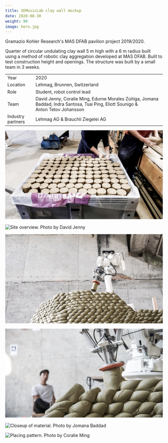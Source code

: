 ```yaml
---
title: SEMusicLab clay wall mockup
date: 2020-08-30
weight: 90
image: hero.jpg
---
```


Gramazio Kohler Research's MAS DFAB pavilion project 2019/2020.

Quarter of circular undulating clay wall 5 m high with a 6 m radius built using
a method of robotic clay aggregation developed at MAS DFAB. Built to test
construction height and openings. The structure was built by a small team in
3 weeks.

<!-- excerptEnd -->

|                   |                                                                                                                                   |
| ----------------- | --------------------------------------------------------------------------------------------------------------------------------- |
| Year              | 2020                                                                                                                              |
| Location          | Lehmag, Brunnen, Switzerland                                                                                                      |
| Role              | Student, robot control lead                                                                                                       |
| Team              | David Jenny, Coralie Ming, Edurne Morales Zúñiga, Jomana Baddad, Indra Santosa, Tsai Ping, Eliott Sounigo & Anton Tetov Johansson |
| Industry partners | Lehmag AG & Brauchli Ziegelei AG                                                                                                  |

![Loading of material at Brauchli Ziegelei. Photo by Jomana Baddad](./loading_jb.jpg)

![Site overview. Photo by David Jenny](./site_dj.jpg)

![Placing. Photo by Indra Santosa](./placing_is.jpg)

![Placing closeup. Ping-Hsun Tsai in background. Photo by Indra Santosa](./tsai_is.jpg)

![Closeup of material. Photo by Jomana Baddad](./closeup_jb.jpg)

![Placing pattern. Photo by Coralie Ming](./pattern_cm.jpg)

